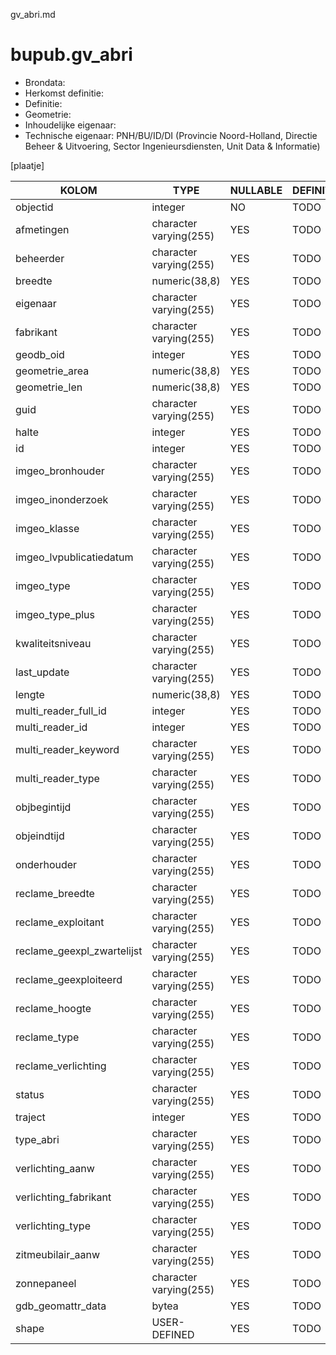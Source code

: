 gv_abri.md

# bupub.gv_abri


* Brondata: 
* Herkomst definitie: 
* Definitie: 
* Geometrie: 
* Inhoudelijke eigenaar: 
* Technische eigenaar: PNH/BU/ID/DI (Provincie Noord-Holland, Directie Beheer & Uitvoering, Sector Ingenieursdiensten, Unit Data & Informatie)

[plaatje]


|KOLOM                            |TYPE                       |NULLABLE|DEFINITIE|
|------                           |----                       |-----   |-----    |
|objectid                         |integer                    |NO      |TODO|
|afmetingen                       |character varying(255)     |YES     |TODO|
|beheerder                        |character varying(255)     |YES     |TODO|
|breedte                          |numeric(38,8)              |YES     |TODO|
|eigenaar                         |character varying(255)     |YES     |TODO|
|fabrikant                        |character varying(255)     |YES     |TODO|
|geodb_oid                        |integer                    |YES     |TODO|
|geometrie_area                   |numeric(38,8)              |YES     |TODO|
|geometrie_len                    |numeric(38,8)              |YES     |TODO|
|guid                             |character varying(255)     |YES     |TODO|
|halte                            |integer                    |YES     |TODO|
|id                               |integer                    |YES     |TODO|
|imgeo_bronhouder                 |character varying(255)     |YES     |TODO|
|imgeo_inonderzoek                |character varying(255)     |YES     |TODO|
|imgeo_klasse                     |character varying(255)     |YES     |TODO|
|imgeo_lvpublicatiedatum          |character varying(255)     |YES     |TODO|
|imgeo_type                       |character varying(255)     |YES     |TODO|
|imgeo_type_plus                  |character varying(255)     |YES     |TODO|
|kwaliteitsniveau                 |character varying(255)     |YES     |TODO|
|last_update                      |character varying(255)     |YES     |TODO|
|lengte                           |numeric(38,8)              |YES     |TODO|
|multi_reader_full_id             |integer                    |YES     |TODO|
|multi_reader_id                  |integer                    |YES     |TODO|
|multi_reader_keyword             |character varying(255)     |YES     |TODO|
|multi_reader_type                |character varying(255)     |YES     |TODO|
|objbegintijd                     |character varying(255)     |YES     |TODO|
|objeindtijd                      |character varying(255)     |YES     |TODO|
|onderhouder                      |character varying(255)     |YES     |TODO|
|reclame_breedte                  |character varying(255)     |YES     |TODO|
|reclame_exploitant               |character varying(255)     |YES     |TODO|
|reclame_geexpl_zwartelijst       |character varying(255)     |YES     |TODO|
|reclame_geexploiteerd            |character varying(255)     |YES     |TODO|
|reclame_hoogte                   |character varying(255)     |YES     |TODO|
|reclame_type                     |character varying(255)     |YES     |TODO|
|reclame_verlichting              |character varying(255)     |YES     |TODO|
|status                           |character varying(255)     |YES     |TODO|
|traject                          |integer                    |YES     |TODO|
|type_abri                        |character varying(255)     |YES     |TODO|
|verlichting_aanw                 |character varying(255)     |YES     |TODO|
|verlichting_fabrikant            |character varying(255)     |YES     |TODO|
|verlichting_type                 |character varying(255)     |YES     |TODO|
|zitmeubilair_aanw                |character varying(255)     |YES     |TODO|
|zonnepaneel                      |character varying(255)     |YES     |TODO|
|gdb_geomattr_data                |bytea                      |YES     |TODO|
|shape                            |USER-DEFINED               |YES     |TODO|
